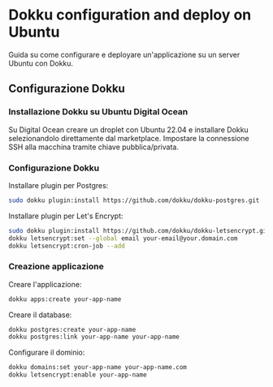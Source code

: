 # Dokku configuration and deploy on Ubuntu

Guida su come configurare e deployare un'applicazione su un server Ubuntu con Dokku.

## Configurazione Dokku

### Installazione Dokku su Ubuntu Digital Ocean

Su Digital Ocean creare un droplet con Ubuntu 22.04 e installare Dokku selezionandolo direttamente dal marketplace.
Impostare la connessione SSH alla macchina tramite chiave pubblica/privata.

### Configurazione Dokku

Installare plugin per Postgres:

```sh
sudo dokku plugin:install https://github.com/dokku/dokku-postgres.git
```

Installare plugin per Let's Encrypt:

```sh
sudo dokku plugin:install https://github.com/dokku/dokku-letsencrypt.git
dokku letsencrypt:set --global email your-email@your.domain.com
dokku letsencrypt:cron-job --add
```

### Creazione applicazione

Creare l'applicazione:

```sh
dokku apps:create your-app-name
```

Creare il database:

```sh
dokku postgres:create your-app-name
dokku postgres:link your-app-name your-app-name
```

Configurare il dominio:

```sh
dokku domains:set your-app-name your-app-name.com
dokku letsencrypt:enable your-app-name
```
